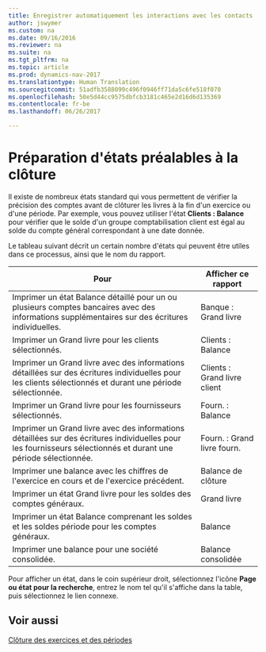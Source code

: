 ```yaml
---
title: Enregistrer automatiquement les interactions avec les contacts
author: jswymer
ms.custom: na
ms.date: 09/16/2016
ms.reviewer: na
ms.suite: na
ms.tgt_pltfrm: na
ms.topic: article
ms.prod: dynamics-nav-2017
ms.translationtype: Human Translation
ms.sourcegitcommit: 51adfb3588099c496f0946ff71da5c6fe518f070
ms.openlocfilehash: 50e5d44cc9575dbfcb3181c465e2d16d6d135369
ms.contentlocale: fr-be
ms.lasthandoff: 06/26/2017

---
```

# <a name="prepare-pre-closing-reports"></a>Préparation d'états préalables à la clôture
Il existe de nombreux états standard qui vous permettent de vérifier la précision des comptes avant de clôturer les livres à la fin d'un exercice ou d'une période. Par exemple, vous pouvez utiliser l'état **Clients : Balance** pour vérifier que le solde d'un groupe comptabilisation client est égal au solde du compte général correspondant à une date donnée.

Le tableau suivant décrit un certain nombre d'états qui peuvent être utiles dans ce processus, ainsi que le nom du rapport.

|Pour     |Afficher ce rapport       |
|-------|----------------------|
|Imprimer un état Balance détaillé pour un ou plusieurs comptes bancaires avec des informations supplémentaires sur des écritures individuelles.|Banque : Grand livre|
|Imprimer un Grand livre pour les clients sélectionnés.|Clients : Balance|
|Imprimer un Grand livre avec des informations détaillées sur des écritures individuelles pour les clients sélectionnés et durant une période sélectionnée.|Clients : Grand livre client|
|Imprimer un Grand livre pour les fournisseurs sélectionnés.|Fourn. : Balance|
|Imprimer un Grand livre avec des informations détaillées sur des écritures individuelles pour les fournisseurs sélectionnés et durant une période sélectionnée.|Fourn. : Grand livre fourn.|
|Imprimer une balance avec les chiffres de l'exercice en cours et de l'exercice précédent.|Balance de clôture|
|Imprimer un état Grand livre pour les soldes des comptes généraux.|Grand livre|
|Imprimer un état Balance comprenant les soldes et les soldes période pour les comptes généraux.|Balance|
|Imprimer une balance pour une société consolidée.|Balance consolidée|
Pour afficher un état, dans le coin supérieur droit, sélectionnez l'icône **Page ou état pour la recherche**, entrez le nom tel qu'il s'affiche dans la table, puis sélectionnez le lien connexe.

## <a name="see-also"></a>Voir aussi
[Clôture des exercices et des périodes](year-close-years-periods.md)

